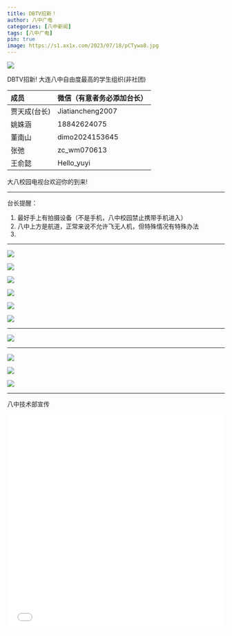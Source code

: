 ```yaml
---
title: DBTV招新！
author: 八中广电
categories: [八中新闻]
tags: [八中广电]
pin: true
image: https://s1.ax1x.com/2023/07/18/pCTywa8.jpg
---
```


![](https://s1.ax1x.com/2023/07/18/pCTf8T1.jpg)

DBTV招新! 
大连八中自由度最高的学生组织(非社团)

|成员|微信（有意者务必添加台长）|
|:-------|:----------------|
|贾天成(台长)|Jiatiancheng2007|
|姚姝涵|18842624075|
|董南山|dimo2024153645|
|张弛|zc_wm070613|
|王俞懿|Hello_yuyi|
大八校园电视台欢迎你的到来!

---

台长提醒：

1. 最好手上有拍摄设备（不是手机，八中校园禁止携带手机进入）
2. 八中上方是航道，正常来说不允许飞无人机，但特殊情况有特殊办法
3. 

---

![](https://s1.ax1x.com/2023/07/18/pCTfrTI.jpg)

![](https://s1.ax1x.com/2023/07/18/pCTfD0A.jpg)

![](https://s1.ax1x.com/2023/07/18/pCTf2p8.jpg)

![](https://s1.ax1x.com/2023/07/18/pCTfR1S.jpg)

![](https://s1.ax1x.com/2023/07/18/pCTfalD.jpg)

![](https://s1.ax1x.com/2023/07/18/pCTfd6e.jpg)

---

![](https://s1.ax1x.com/2023/07/18/pCTfykt.jpg)

---

![](https://s1.ax1x.com/2023/07/18/pCTfYY6.jpg)

![](https://s1.ax1x.com/2023/07/18/pCTfJFx.jpg)

![](https://s1.ax1x.com/2023/07/18/pCTfUSO.jpg)

---

八中技术部宣传

<iframe src="//player.bilibili.com/player.html?aid=827679398&bvid=BV1Xg4y1P7Tt&cid=1176503740&page=1" scrolling="no" border="0" frameborder="no" framespacing="0" allowfullscreen="true" style="width:100%;height:500px"> </iframe>

